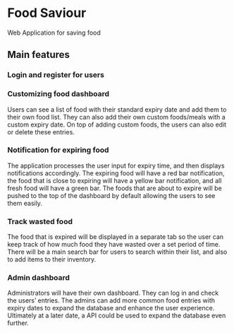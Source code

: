 # Food Saviour
Web Application for saving food

## Main features
### Login and register for users
### Customizing food dashboard
Users can see a list of food with their standard expiry date and add them to their own food list. They can also add their own custom foods/meals with a custom expiry date. On top of adding custom foods, the users can also edit or delete these entries.
### Notification for expiring food
The application processes the user input for expiry time, and then displays notifications accordingly. The expiring food will have a red bar notification, the food that is close to expiring will have a yellow bar notification, and all fresh food will have a green bar. The foods that are about to expire will be pushed to the top of the dashboard by default allowing the users to see them easily.
### Track wasted food
The food that is expired will be displayed in a separate tab so the user can keep track of how much food they have wasted over a set period of time. There will be a main search bar for users to search within their list, and also to add items to their inventory.
### Admin dashboard
Administrators will have their own dashboard. They can log in and check the users’ entries. The admins can add more common food entries with expiry dates to expand the database and enhance the user experience. Ultimately at a later date, a API could be used to expand the database even further.
